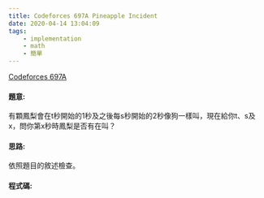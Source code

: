 ```yaml
---
title: Codeforces 697A Pineapple Incident
date: 2020-04-14 13:04:09
tags:
    - implementation
    - math
    - 簡單
---
```

[Codeforces 697A](https://codeforces.com/problemset/problem/697/A)
<!-- more -->

#### 題意:
有顆鳳梨會在t秒開始的1秒及之後每s秒開始的2秒像狗一樣叫，現在給你t、s及x，問你第x秒時鳳梨是否有在叫？

#### 思路:
依照題目的敘述檢查。

#### 程式碼:
<script src="https://gist.github.com/Daviswww/1cbfb94cced2daad54f097dbe25fefff.js"></script>